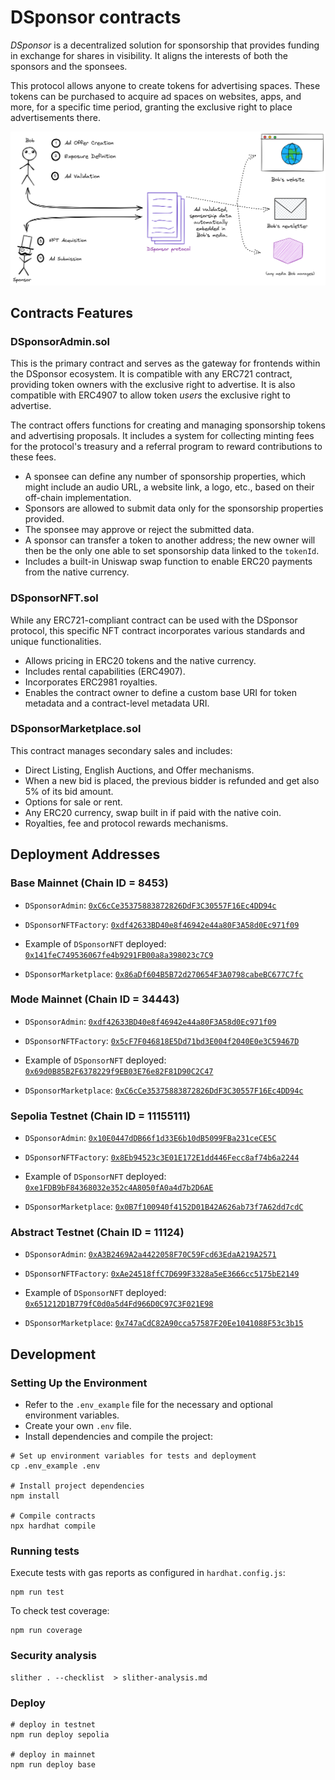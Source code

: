 # DSponsor contracts

*DSponsor* is a decentralized solution for sponsorship that provides funding in exchange for shares in visibility. It aligns the interests of both the sponsors and the sponsees.

This protocol allows anyone to create tokens for advertising spaces. These tokens can be purchased to acquire ad spaces on websites, apps, and more, for a specific time period, granting the exclusive right to place advertisements there.

![logo DSponsor](assets/schema%20dsponsor.png)

## Contracts Features

### DSponsorAdmin.sol

This is the primary contract and serves as the gateway for frontends within the DSponsor ecosystem. It is compatible with any ERC721 contract, providing token owners with the exclusive right to advertise. It is also compatible with ERC4907 to allow token *users* the exclusive right to advertise.

The contract offers functions for creating and managing sponsorship tokens and advertising proposals. It includes a system for collecting minting fees for the protocol's treasury and a referral program to reward contributions to these fees.

- A sponsee can define any number of sponsorship properties, which might include an audio URL, a website link, a logo, etc., based on their off-chain implementation.
- Sponsors are allowed to submit data only for the sponsorship properties provided.
- The sponsee may approve or reject the submitted data.
- A sponsor can transfer a token to another address; the new owner will then be the only one able to set sponsorship data linked to the `tokenId`.
- Includes a built-in Uniswap swap function to enable ERC20 payments from the native currency.

### DSponsorNFT.sol

While any ERC721-compliant contract can be used with the DSponsor protocol, this specific NFT contract incorporates various standards and unique functionalities.

- Allows pricing in ERC20 tokens and the native currency.
- Includes rental capabilities (ERC4907).
- Incorporates ERC2981 royalties.
- Enables the contract owner to define a custom base URI for token metadata and a contract-level metadata URI.

### DSponsorMarketplace.sol

This contract manages secondary sales and includes:

- Direct Listing, English Auctions, and Offer mechanisms.
- When a new bid is placed, the previous bidder is refunded and get also 5% of its bid amount.
- Options for sale or rent.
- Any ERC20 currency, swap built in if paid with the native coin.
- Royalties, fee and protocol rewards mechanisms.

## Deployment Addresses

### Base Mainnet (Chain ID = 8453)

- `DSponsorAdmin`: [`0xC6cCe35375883872826DdF3C30557F16Ec4DD94c`](https://basescan.org/address/0xC6cCe35375883872826DdF3C30557F16Ec4DD94c)

- `DSponsorNFTFactory`: [`0xdf42633BD40e8f46942e44a80F3A58d0Ec971f09`](https://basescan.org/address/0xdf42633BD40e8f46942e44a80F3A58d0Ec971f09)

- Example of `DSponsorNFT` deployed: [`0x141feC749536067fe4b9291FB00a8a398023c7C9`](https://basescan.org/address/0x141feC749536067fe4b9291FB00a8a398023c7C9)

- `DSponsorMarketplace`: [`0x86aDf604B5B72d270654F3A0798cabeBC677C7fc`](https://basescan.org/address/0x86aDf604B5B72d270654F3A0798cabeBC677C7fc)

### Mode Mainnet (Chain ID = 34443)

- `DSponsorAdmin`: [`0xdf42633BD40e8f46942e44a80F3A58d0Ec971f09`](https://explorer.mode.network/address/0xdf42633BD40e8f46942e44a80F3A58d0Ec971f09)

- `DSponsorNFTFactory`: [`0x5cF7F046818E5Dd71bd3E004f2040E0e3C59467D`](https://explorer.mode.network/address/0x5cF7F046818E5Dd71bd3E004f2040E0e3C59467D)

- Example of `DSponsorNFT` deployed: [`0x69d0B85B2F6378229f9EB03E76e82F81D90C2C47`](https://explorer.mode.network/address/0x69d0B85B2F6378229f9EB03E76e82F81D90C2C47)

- `DSponsorMarketplace`: [`0xC6cCe35375883872826DdF3C30557F16Ec4DD94c`](https://explorer.mode.network/address/0xC6cCe35375883872826DdF3C30557F16Ec4DD94c)

### Sepolia Testnet (Chain ID = 11155111)

- `DSponsorAdmin`: [`0x10E0447dDB66f1d33E6b10dB5099FBa231ceCE5C`](https://sepolia.etherscan.io/address/0x10E0447dDB66f1d33E6b10dB5099FBa231ceCE5C)

- `DSponsorNFTFactory`: [`0x8Eb94523c3E01E172E1dd446Fecc8af74b6a2244`](https://sepolia.etherscan.io/address/0x8Eb94523c3E01E172E1dd446Fecc8af74b6a2244)

- Example of `DSponsorNFT` deployed: [`0xe1FDB9bF84368032e352c4A8050fA0a4d7b2D6AE`](https://sepolia.etherscan.io/address/0xe1FDB9bF84368032e352c4A8050fA0a4d7b2D6AE)

- `DSponsorMarketplace`: [`0x0B7f100940f4152D01B42A626ab73f7A62dd7cdC`](https://sepolia.etherscan.io/address/0x0B7f100940f4152D01B42A626ab73f7A62dd7cdC)

### Abstract Testnet (Chain ID = 11124)

- `DSponsorAdmin`: [`0xA3B2469A2a4422058F70C59Fcd63EdaA219A2571`](https://explorer.testnet.abs.xyz/address/0xA3B2469A2a4422058F70C59Fcd63EdaA219A2571)

- `DSponsorNFTFactory`: [`0xAe24518ffC7D699F3328a5eE3666cc5175bE2149`](https://explorer.testnet.abs.xyz/address/0xAe24518ffC7D699F3328a5eE3666cc5175bE2149)

- Example of `DSponsorNFT` deployed: [`0x651212D1B779fC0d0a5d4Fd966D0C97C3F021E98`](https://explorer.testnet.abs.xyz/address/0x651212D1B779fC0d0a5d4Fd966D0C97C3F021E98)

- `DSponsorMarketplace`: [`0x747aCdC82A90cca57587F20Ee1041088F53c3b15`](https://explorer.testnet.abs.xyz/address/0x747aCdC82A90cca57587F20Ee1041088F53c3b15)

## Development

### Setting Up the Environment

- Refer to the `.env_example` file for the necessary and optional environment variables.
- Create your own `.env` file.
- Install dependencies and compile the project:

```shell
# Set up environment variables for tests and deployment
cp .env_example .env

# Install project dependencies
npm install

# Compile contracts
npx hardhat compile
```

### Running tests

Execute tests with gas reports as configured in `hardhat.config.js`:

```shell
npm run test 
```

To check test coverage:

```shell
npm run coverage
```

### Security analysis

```shell
slither . --checklist  > slither-analysis.md
```

### Deploy

```shell
# deploy in testnet
npm run deploy sepolia

# deploy in mainnet
npm run deploy base
```
